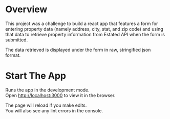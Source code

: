 
# Overview

This project was a challenge to build a react app that features a form for entering property data (namely address, city, stat, and zip code) and using that data to retrieve property information from Estated API when the form is submitted. 

The data retrieved is displayed under the form in raw, stringified json format. 

# Start The App
Runs the app in the development mode.<br>
Open [http://localhost:3000](http://localhost:3000) to view it in the browser.

The page will reload if you make edits.<br>
You will also see any lint errors in the console.
